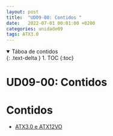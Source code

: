 ```yaml
---
layout: post
title:  "UD09-00: Contidos "
date:   2022-07-01 00:01:00 +0200
categories: unidade09
tags: ATX3.0
---
```


<details open markdown="block">
  <summary>
    Táboa de contidos
  </summary>
  {: .text-delta }
1. TOC
{:toc}
</details>

# UD09-00: Contidos
 
# Contidos 
- [ATX3.0 e ATX12VO ]({{site.baseurl}}/unidade09/ppt/01_FuturoATX.html)

